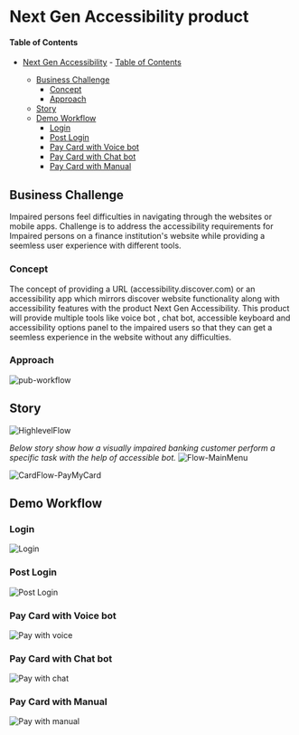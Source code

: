 # Next Gen Accessibility product



#### Table of Contents
- [Next Gen Accessibility](#use-case-story-title) 
      - [Table of Contents](#table-of-contents)

  - [Business Challenge](#business-challenge)
    - [Concept](#concept)
    - [Approach](#approach)
  - [Story](#story)
  - [Demo Workflow](#demo-workflow)
    - [Login](#login)
    - [Post Login](#Post-Login)
    - [Pay Card with Voice bot](#Pay-Card-with-Voice-bot)
    - [Pay Card with Chat bot](#Pay-Card-with-Chat-bot)
    - [Pay Card with Manual](#Pay-Card-with-Manual)


 
## Business Challenge

 Impaired persons feel difficulties in navigating through the websites or mobile apps. Challenge is to address the accessibility requirements for Impaired persons on a finance institution's website while providing a seemless user experience with different tools. 
### Concept

 The concept of providing a URL (accessibility.discover.com) or an accessibility app which mirrors discover website functionality along with accessibility features with the product Next Gen Accessibility. This product will provide multiple tools like voice bot , chat bot, accessible keyboard and accessibility options panel to the impaired users so that they can get a seemless experience in the website without any difficulties.
### Approach


![pub-workflow](./images/workflow/Approach.png)
 

## Story

![HighlevelFlow](https://github.com/praveentrivandrum/gaad-hackathon-template/assets/131910166/1c8518aa-6367-405a-9f74-999a98d5de5d)

_Below story show how a visually impaired banking customer perform a specific task with the help of accessible bot._
![Flow-MainMenu](https://github.com/praveentrivandrum/gaad-hackathon-template/assets/131910166/6f982398-4b3f-4473-b62d-1f820377dbfd)

![CardFlow-PayMyCard](https://github.com/praveentrivandrum/gaad-hackathon-template/assets/131910166/65fd56d3-27c4-433d-a6c8-9ebd12de70f4)


## Demo Workflow

 
### Login
 
![Login](./images/uml/login.png)

### Post Login
 
![Post Login](./images/uml/postlogin.png)

### Pay Card with Voice bot
 
![Pay with voice](./images/uml/payvoicebot.png)

### Pay Card with Chat bot
 
![Pay with chat](./images/uml/paychatbot.png)

### Pay Card with Manual
 
![Pay with manual](./images/uml/paynochat.png)
 
 
